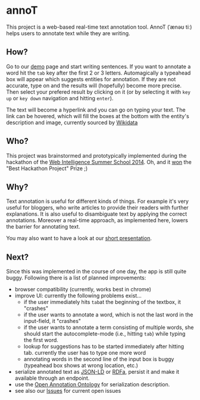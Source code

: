 annoT
=====
This project is a web-based real-time text annotation tool. AnnoT (ˈænəʊ tiː) helps users to annotate text while they are writing.

How?
----
Go to our [demo](http://ewakowalczuk.github.io/annot/ "demo") page and start writing sentences. If you want to annotate a word hit the `tab` key after the first 2 or 3 letters. Automagically a typeahead box will appear which suggests entities for annotation. If they are not accurate, type on and the results will (hopefully) become more precise. Then select your prefered result by clicking on it (or by selecting it with `key up` or `key down` navigation and hitting `enter`).

The text will become a hyperlink and you can go on typing your text. The link can be hovered, which will fill the boxes at the bottom with the entity's description and image, currently sourced by [Wikidata](http://wikidata.org "wikidata")

Who?
---
This project was brainstormed and prototypically implemented during the hackathon of the [Web Intelligence Summer School 2014](http://www.emse.fr/~zimmermann/WI_2014_Site/ "wiss 2014"). Oh, and it [won](http://www.webpla.net/attachments/kreativcenter/7120d1310155290-petroleum-lampe-renovieren-petroleumlampe-sturmlaterne-raritaet-foto-bild-31444041.jpg "prize") the "Best Hackathon Project" Prize ;)

Why?
---
Text annotation is useful for different kinds of things. For example it's very useful for bloggers, who write articles to provide their readers with further explanations. It is also useful to disambiguate text by applying the correct annotations. Moreover a real-time approach, as implemented here, lowers the barrier for annotating text.

You may also want to have a look at our [short presentation](https://github.com/EwaKowalczuk/annot/raw/master/doc/Presentation.pdf "short presentation").

Next?
----------
Since this was implemented in the course of one day, the app is still quite buggy. Following there is a list of planned improvements:

  * browser compatibility (currently, works best in chrome)
  * improve UI: currently the following problems exist...
    *  if the user immediately hits `tab`at the beginning of the textbox, it "crashes"
    *  if the user wants to annotate a word, which is not the last word in the input-field, it "crashes"
    *  if the user wants to annotate a term consisting of multiple words, she should start the autocomplete-mode (i.e., hitting `tab`) while typing the first word. 
    *  lookup for suggestions has to be started immediately after hitting tab. currently the user has to type one more word
    *  annotating words in the second line of the input box is buggy (typeahead box shows at wrong location, etc.)
  * serialize annotated text as [JSON-LD](http://www.w3.org/TR/json-ld/ "json-ld") or [RDFa](http://www.w3.org/TR/xhtml-rdfa-primer/ "rdfa"), persist it and make it available through an endpoint.
  * use the [Open Annotation Ontology](http://www.openannotation.org/ "oa onto") for serialization description.
  * see also our [Issues](https://github.com/EwaKowalczuk/annot/issues "issues") for current open issues